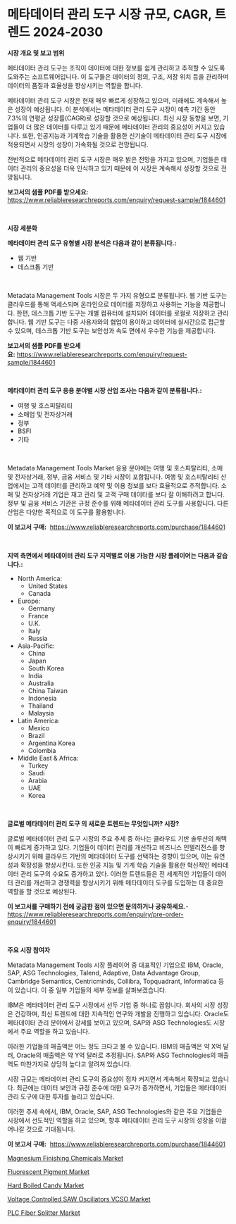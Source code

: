 <p><h1>메타데이터 관리 도구 시장 규모, CAGR, 트렌드 2024-2030</h1></p><p><strong>시장 개요 및 보고 범위</strong></p>
<p><p>메타데이터 관리 도구는 조직이 데이터에 대한 정보를 쉽게 관리하고 추적할 수 있도록 도와주는 소프트웨어입니다. 이 도구들은 데이터의 정의, 구조, 저장 위치 등을 관리하며 데이터의 품질과 효율성을 향상시키는 역할을 합니다.</p><p>메타데이터 관리 도구 시장은 현재 매우 빠르게 성장하고 있으며, 미래에도 계속해서 높은 성장이 예상됩니다. 이 분석에서는 메타데이터 관리 도구 시장이 예측 기간 동안 7.3%의 연평균 성장률(CAGR)로 성장할 것으로 예상됩니다. 최신 시장 동향을 보면, 기업들이 더 많은 데이터를 다루고 있기 때문에 메타데이터 관리의 중요성이 커지고 있습니다. 또한, 인공지능과 기계학습 기술을 활용한 신기술이 메타데이터 관리 도구 시장에 적용되면서 시장의 성장이 가속화될 것으로 전망됩니다.</p><p>전반적으로 메타데이터 관리 도구 시장은 매우 밝은 전망을 가지고 있으며, 기업들은 데이터 관리의 중요성을 더욱 인식하고 있기 때문에 이 시장은 계속해서 성장할 것으로 전망됩니다.</p></p>
<p><strong>보고서의 샘플 PDF를 받으세요:</strong> <a href="https://www.reliableresearchreports.com/enquiry/request-sample/1844601">https://www.reliableresearchreports.com/enquiry/request-sample/1844601</a></p>
<p>&nbsp;</p>
<p><strong>시장 세분화</strong></p>
<p><strong>메타데이터 관리 도구 유형별 시장 분석은 다음과 같이 분류됩니다.:</strong></p>
<p><ul><li>웹 기반</li><li>데스크톱 기반</li></ul></p>
<p>&nbsp;</p>
<p><p>Metadata Management Tools 시장은 두 가지 유형으로 분류됩니다. 웹 기반 도구는 클라우드를 통해 액세스되며 온라인으로 데이터를 저장하고 사용하는 기능을 제공합니다. 한편, 데스크톱 기반 도구는 개별 컴퓨터에 설치되어 데이터를 로컬로 저장하고 관리합니다. 웹 기반 도구는 다중 사용자와의 협업이 용이하고 데이터에 실시간으로 접근할 수 있으며, 데스크톱 기반 도구는 보안성과 속도 면에서 우수한 기능을 제공합니다.</p></p>
<p><strong>보고서의 샘플 PDF를 받으세요:</strong>&nbsp;<a href="https://www.reliableresearchreports.com/enquiry/request-sample/1844601">https://www.reliableresearchreports.com/enquiry/request-sample/1844601</a></p>
<p>&nbsp;</p>
<p><strong> 메타데이터 관리 도구 응용 분야별 시장 산업 조사는 다음과 같이 분류됩니다.:</strong></p>
<p><ul><li>여행 및 호스피탈리티</li><li>소매업 및 전자상거래</li><li>정부</li><li>BSFI</li><li>기타</li></ul></p>
<p>&nbsp;</p>
<p><p>Metadata Management Tools Market 응용 분야에는 여행 및 호스피탈리티, 소매 및 전자상거래, 정부, 금융 서비스 및 기타 시장이 포함됩니다. 여행 및 호스피탈리티 산업에서는 고객 데이터를 관리하고 예약 및 이용 정보를 보다 효율적으로 추적합니다. 소매 및 전자상거래 기업은 재고 관리 및 고객 구매 데이터를 보다 잘 이해하려고 합니다. 정부 및 금융 서비스 기관은 규정 준수를 위해 메타데이터 관리 도구를 사용합니다. 다른 산업은 다양한 목적으로 이 도구를 활용합니다.</p></p>
<p><strong>이 보고서 구매:</strong>&nbsp; <a href="https://www.reliableresearchreports.com/purchase/1844601">https://www.reliableresearchreports.com/purchase/1844601</a></p>
<p>&nbsp;</p>
<p><strong>지역 측면에서 메타데이터 관리 도구 지역별로 이용 가능한 시장 플레이어는 다음과 같습니다.:</strong></p>
<p><ul>
    <li>
        North America:
        <ul>
            <li>United States</li>
            <li>Canada</li>
        </ul>
    </li>
    <li>
        Europe:
        <ul>
            <li>Germany</li>
            <li>France</li>
            <li>U.K.</li>
            <li>Italy</li>
            <li>Russia</li>
        </ul>
    </li>
    <li>
        Asia-Pacific:
        <ul>
            <li>China</li>
            <li>Japan</li>
            <li>South Korea</li>
            <li>India</li>
            <li>Australia</li>
            <li>China Taiwan</li>
            <li>Indonesia</li>
            <li>Thailand</li>
            <li>Malaysia</li>
        </ul>
    </li>
    <li>
        Latin America:
        <ul>
            <li>Mexico</li>
            <li>Brazil</li>
            <li>Argentina Korea</li>
            <li>Colombia</li>
        </ul>
    </li>
    <li>
        Middle East & Africa:
        <ul>
            <li>Turkey</li>
            <li>Saudi</li>
            <li>Arabia</li>
            <li>UAE</li>
            <li>Korea</li>
        </ul>
    </li>
    </ul></p>
<p>&nbsp;</p>
<p><strong>글로벌 메타데이터 관리 도구 의 새로운 트렌드는 무엇입니까? 시장?</strong></p>
<p><p>글로벌 메타데이터 관리 도구 시장의 주요 추세 중 하나는 클라우드 기반 솔루션의 채택이 빠르게 증가하고 있다. 기업들이 데이터 관리를 개선하고 비즈니스 인텔리전스를 향상시키기 위해 클라우드 기반의 메타데이터 도구를 선택하는 경향이 있으며, 이는 유연성과 확장성을 향상시킨다. 또한 인공 지능 및 기계 학습 기술을 활용한 혁신적인 메타데이터 관리 도구의 수요도 증가하고 있다. 이러한 트렌드들은 전 세계적인 기업들이 데이터 관리를 개선하고 경쟁력을 향상시키기 위해 메타데이터 도구를 도입하는 데 중요한 역할을 할 것으로 예상된다.</p></p>
<p><strong>이 보고서를 구매하기 전에 궁금한 점이 있으면 문의하거나 공유하세요.</strong>- <a href="https://www.reliableresearchreports.com/enquiry/pre-order-enquiry/1844601">https://www.reliableresearchreports.com/enquiry/pre-order-enquiry/1844601</a></p>
<p>&nbsp;</p>
<p><strong>주요 시장 참여자</strong></p>
<p><p>Metadata Management Tools 시장 플레이어 중 대표적인 기업으로 IBM, Oracle, SAP, ASG Technologies, Talend, Adaptive, Data Advantage Group, Cambridge Semantics, Centricminds, Collibra, Topquadrant, Informatica 등이 있습니다. 이 중 일부 기업들의 세부 정보를 살펴보겠습니다.</p><p>IBM은 메타데이터 관리 도구 시장에서 선두 기업 중 하나로 꼽힙니다. 회사의 시장 성장은 건강하며, 최신 트렌드에 대한 지속적인 연구와 개발을 진행하고 있습니다. Oracle도 메타데이터 관리 분야에서 강세를 보이고 있으며, SAP와 ASG Technologies도 시장에서 주요 역할을 하고 있습니다.</p><p>이러한 기업들의 매출액은 어느 정도 크다고 볼 수 있습니다. IBM의 매출액은 약 X억 달러, Oracle의 매출액은 약 Y억 달러로 추정됩니다. SAP와 ASG Technologies의 매출액도 마찬가지로 상당히 높다고 알려져 있습니다.</p><p>시장 규모는 메타데이터 관리 도구의 중요성이 점차 커지면서 계속해서 확장되고 있습니다. 최근에는 데이터 보안과 규정 준수에 대한 요구가 증가하면서, 기업들은 메타데이터 관리 도구에 대한 투자를 늘리고 있습니다.</p><p>이러한 추세 속에서, IBM, Oracle, SAP, ASG Technologies와 같은 주요 기업들은 시장에서 선도적인 역할을 하고 있으며, 향후 메타데이터 관리 도구 시장의 성장을 이끌어나갈 것으로 기대됩니다.</p></p>
<p><strong>이 보고서 구매:</strong>&nbsp;&nbsp;<a href="https://www.reliableresearchreports.com/purchase/1844601">https://www.reliableresearchreports.com/purchase/1844601</a></p>
<p><p><a href="https://pretty-mail-caf.notion.site/Magnesium-Finishing-Chemicals-Market-Provides-a-Comprehensive-Analysis-Including-a-Macro-Overview-of-8a2ebbbb251e4b11b98f085a82e49b46">Magnesium Finishing Chemicals Market</a></p><p><a href="https://view.publitas.com/reportprime-1/fluorescent-pigment-market-size-2024-2031-global-industrial-analysis-key-geographical-regions-market-share-top-key-players-product-types-and-forecast-research-report/">Fluorescent Pigment Market</a></p><p><a href="https://flame-sidecar-702.notion.site/Hard-Boiled-Candy-Market-Dynamics-2024-2031-Also-about-Its-Market-Trends-Projections-and-Opportun-a44479d1b4b24543b9fb41b2945fc1ea">Hard Boiled Candy Market</a></p><p><a href="https://github.com/dx0328/Market-Research-Report-List-1/blob/main/voltage-controlled-saw-oscillators-vcso-market.md">Voltage Controlled SAW Oscillators VCSO Market</a></p><p><a href="https://github.com/juancolorado15/Market-Research-Report-List-1/blob/main/plc-fiber-splitter-market.md">PLC Fiber Splitter Market</a></p></p>
